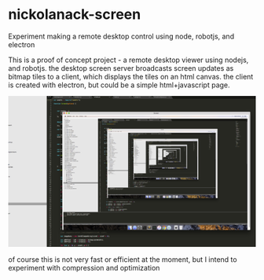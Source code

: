 # nickolanack-screen
Experiment making a remote desktop control using node, robotjs, and electron


This is a proof of concept project - a remote desktop viewer using nodejs, and robotjs. the desktop screen server broadcasts screen updates as bitmap tiles to a client, which displays the tiles on an html canvas. the client is created with electron, but could be a simple html+javascript page.

![alt tag](https://raw.githubusercontent.com/nickolanack/nickolanack-screen/master/ScreenShot2016-10-12.png)

of course this is not very fast or efficient at the moment, but I intend to experiment with compression and optimization
